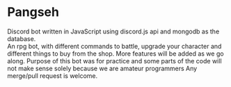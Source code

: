 # Pangseh
Discord bot written in JavaScript using discord.js api and mongodb as the database.\
An rpg bot, with different commands to battle, upgrade your character and different things to buy from the shop. More features will be added as we go along.
Purpose of this bot was for practice and some parts of the code will not make sense solely because we are amateur programmers
Any merge/pull request is welcome.
